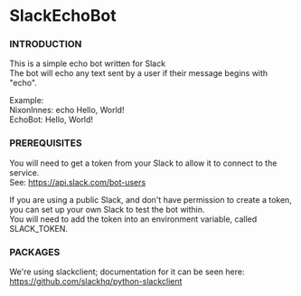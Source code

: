 # SlackEchoBot

### INTRODUCTION
This is a simple echo bot written for Slack  
The bot will echo any text sent by a user if their message begins with "echo".  

Example:  
NixonInnes: echo Hello, World!  
EchoBot: Hello, World!  

### PREREQUISITES
You will need to get a token from your Slack to allow it to connect to the service.  
See: https://api.slack.com/bot-users  

If you are using a public Slack, and don't have permission to create a token, you can set up your own Slack to test the bot within.  
You will need to add the token into an environment variable, called SLACK_TOKEN.  

### PACKAGES
We're using slackclient; documentation for it can be seen here:  
https://github.com/slackhq/python-slackclient
